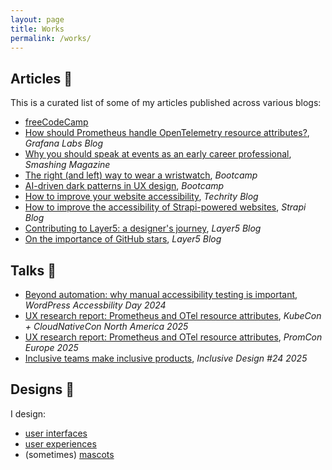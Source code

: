 ```yaml
---
layout: page
title: Works
permalink: /works/
---
```


## Articles 📝
This is a curated list of some of my articles published across various blogs:
- [freeCodeCamp](https://www.freecodecamp.org/news/author/nwanduka/)
- [How should Prometheus handle OpenTelemetry resource attributes?](https://grafana.com/blog/2025/08/28/how-should-prometheus-handle-opentelemetry-resource-attributes-a-ux-research-report/), _Grafana Labs Blog_
- [Why you should speak at events as an early career professional](https://www.smashingmagazine.com/2024/11/why-you-speak-events-early-career-professional/), _Smashing Magazine_
- [The right (and left) way to wear a wristwatch](https://medium.com/design-bootcamp/the-right-and-left-way-to-wear-a-wristwatch-4ed6f0d9cfb1), _Bootcamp_
- [AI-driven dark patterns in UX design](https://medium.com/design-bootcamp/ai-driven-dark-patterns-in-ux-design-8cbddee120c4), _Bootcamp_
- [How to improve your website accessibility](https://blog.techrity.org/posts/how-to-improve-your-website-accessibilty), _Techrity Blog_
- [How to improve the accessibility of Strapi-powered websites](https://strapi.io/blog/how-to-improve-the-accessibility-of-strapi-powered-websites-1), _Strapi Blog_
- [Contributing to Layer5: a designer's journey](https://layer5.io/blog/community/contributing-to-layer5-a-designers-journey), _Layer5 Blog_
- [On the importance of GitHub stars](https://layer5.io/blog/community/on-the-importance-of-github-stars), _Layer5 Blog_ 


## Talks 🎤
- [Beyond automation: why manual accessibility testing is important](https://www.youtube.com/watch?v=1vTE2KV7yXw), _WordPress Accessbility Day 2024_
- [UX research report: Prometheus and OTel resource attributes](https://kccncna2025.sched.com/event/27FZr/ux-research-report-prometheus-and-otels-resource-attributes-victoria-nduka-independent-amy-super-grafana-labs), _KubeCon + CloudNativeCon North America 2025_
- [UX research report: Prometheus and OTel resource attributes](https://promcon.io/2025-munich/talks/ux-research-report-prometheus-and-otels-resource-attributes/), _PromCon Europe 2025_
- [Inclusive teams make inclusive products](https://inclusivedesign24.org/2025/schedule/), _Inclusive Design #24 2025_


## Designs 🎨
I design:
- [user interfaces](https://dribbble.com/victorianduka/shots)
- [user experiences](https://www.behance.net/gallery/212349487/Improving-caMicroscopes-Accessibility)
- (sometimes) [mascots](https://github.com/asyncapi/brand/blob/master/illustrations/mascots/README.md)